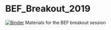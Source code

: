 # BEF_Breakout_2019
[![Binder](https://mybinder.org/badge_logo.svg)](https://mybinder.org/v2/gh/amfriesz/BEF_Breakout_2019/master)
Materials for the BEF breakout session
